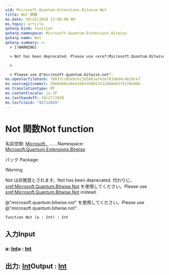 ```yaml
---
uid: Microsoft.Quantum.Extensions.Bitwise.Not
title: Not 関数
ms.date: 10/26/2020 12:00:00 AM
ms.topic: article
qsharp.kind: function
qsharp.namespace: Microsoft.Quantum.Extensions.Bitwise
qsharp.name: Not
qsharp.summary: >-
  > [!WARNING]

  > Not has been deprecated. Please use <xref:Microsoft.Quantum.Bitwise.Not> instead.

  >

  > Please use @"microsoft.quantum.bitwise.not".
ms.openlocfilehash: 78037cc85e8c613d5863a7e1b781d6d4c4b2dce7
ms.sourcegitcommit: 29e0d88a30e4166fa580132124b0eb57e1f0e986
ms.translationtype: MT
ms.contentlocale: ja-JP
ms.lasthandoff: 10/27/2020
ms.locfileid: "92712019"
---
```

# <a name="not-function"></a><span data-ttu-id="b2b17-102">Not 関数</span><span class="sxs-lookup"><span data-stu-id="b2b17-102">Not function</span></span>

<span data-ttu-id="b2b17-103">名前空間: [Microsoft..](xref:Microsoft.Quantum.Extensions.Bitwise) .......</span><span class="sxs-lookup"><span data-stu-id="b2b17-103">Namespace: [Microsoft.Quantum.Extensions.Bitwise](xref:Microsoft.Quantum.Extensions.Bitwise)</span></span>

<span data-ttu-id="b2b17-104">パック [](https://nuget.org/packages/)</span><span class="sxs-lookup"><span data-stu-id="b2b17-104">Package: [](https://nuget.org/packages/)</span></span>


> [!WARNING]
> <span data-ttu-id="b2b17-105">Not は非推奨とされます。</span><span class="sxs-lookup"><span data-stu-id="b2b17-105">Not has been deprecated.</span></span> <span data-ttu-id="b2b17-106">代わりに、<xref:Microsoft.Quantum.Bitwise.Not> を使用してください。</span><span class="sxs-lookup"><span data-stu-id="b2b17-106">Please use <xref:Microsoft.Quantum.Bitwise.Not> instead.</span></span>
>
> <span data-ttu-id="b2b17-107">@"microsoft.quantum.bitwise.not" を使用してください。</span><span class="sxs-lookup"><span data-stu-id="b2b17-107">Please use @"microsoft.quantum.bitwise.not".</span></span>



```qsharp
function Not (a : Int) : Int
```


## <a name="input"></a><span data-ttu-id="b2b17-108">入力</span><span class="sxs-lookup"><span data-stu-id="b2b17-108">Input</span></span>

### <a name="a--int"></a><span data-ttu-id="b2b17-109">a: [Int](xref:microsoft.quantum.lang-ref.int)</span><span class="sxs-lookup"><span data-stu-id="b2b17-109">a : [Int](xref:microsoft.quantum.lang-ref.int)</span></span>





## <a name="output--int"></a><span data-ttu-id="b2b17-110">出力: [Int](xref:microsoft.quantum.lang-ref.int)</span><span class="sxs-lookup"><span data-stu-id="b2b17-110">Output : [Int](xref:microsoft.quantum.lang-ref.int)</span></span>

